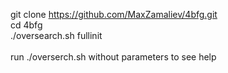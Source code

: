 
git clone https://github.com/MaxZamaliev/4bfg.git<br>
cd 4bfg<br>
./oversearch.sh fullinit<br>
<br>
run ./overserch.sh without parameters to see help

